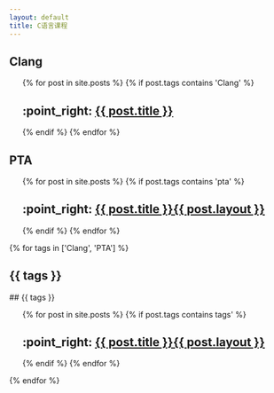 ```yaml
---
layout: default
title: C语言课程
---
```



## Clang


<ul>
  {% for post in site.posts %}
    {% if post.tags contains 'Clang' %}
        <h2> :point_right: <a href="/c{{ post.url }}"> {{ post.title }}</a></h2>
    {% endif %}
  {% endfor %}
</ul>

## PTA

<ul>
  {% for post in site.posts %}
    {% if post.tags contains 'pta' %}
        <h2> :point_right: <a href="/c{{ post.url }}"> {{ post.title }}{{ post.layout }}</a></h2>
    {% endif %}
  {% endfor %}
</ul>

{% for tags in ['Clang', 'PTA'] %}
  <h2> {{ tags }}</h2>
  ## {{ tags }}
  <ul>
    {% for post in site.posts %}
      {% if post.tags contains tags' %}
          <h2> :point_right: <a href="/c{{ post.url }}"> {{ post.title }}{{ post.layout }}</a></h2>
      {% endif %}
    {% endfor %}
  </ul>
{% endfor %}